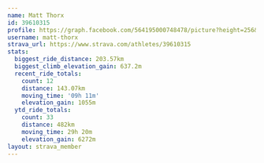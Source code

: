 ```yaml
---
name: Matt Thorx
id: 39610315
profile: https://graph.facebook.com/564195000748478/picture?height=256&width=256
username: matt-thorx
strava_url: https://www.strava.com/athletes/39610315
stats:
  biggest_ride_distance: 203.57km
  biggest_climb_elevation_gain: 637.2m
  recent_ride_totals:
    count: 12
    distance: 143.07km
    moving_time: '09h 11m'
    elevation_gain: 1055m
  ytd_ride_totals:
    count: 33
    distance: 482km
    moving_time: 29h 20m
    elevation_gain: 6272m
layout: strava_member
--- 
```


